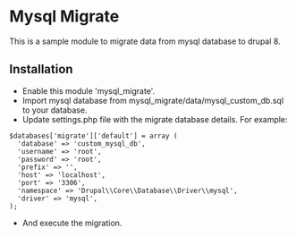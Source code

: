 # Mysql Migrate

This is a sample module to migrate data from mysql database to drupal 8.

## Installation

* Enable this module 'mysql_migrate'.
* Import mysql database from mysql_migrate/data/mysql_custom_db.sql to your database.
* Update settings.php file with the migrate database details. For example:
```
$databases['migrate']['default'] = array (
  'database' => 'custom_mysql_db',
  'username' => 'root',
  'password' => 'root',
  'prefix' => '',
  'host' => 'localhost',
  'port' => '3306',
  'namespace' => 'Drupal\\Core\\Database\\Driver\\mysql',
  'driver' => 'mysql',
);
 ```
 * And execute the migration.